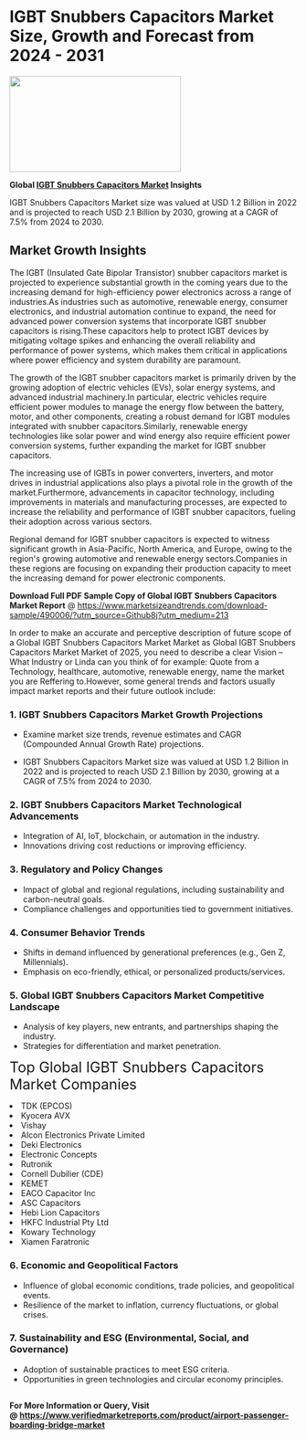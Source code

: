 <H1>IGBT Snubbers Capacitors Market Size, Growth and Forecast from 2024 - 2031</H1><img class="aligncenter size-medium wp-image-584254" src="https://thirdeyenews.in/wp-content/uploads/2024/09/Global-Market-Research-300x168.jpeg" alt="" width="300" height="168" /><p><strong>Global&nbsp;<a href="https://www.marketsizeandtrends.com/download-sample/490006/?utm_source=Github8j?utm_medium=213">IGBT Snubbers Capacitors Market</a> Insights</strong></p><p>IGBT Snubbers Capacitors Market size was valued at USD 1.2 Billion in 2022 and is projected to reach USD 2.1 Billion by 2030, growing at a CAGR of 7.5% from 2024 to 2030.</p><p><h2>Market Growth Insights</h2> <p>The IGBT (Insulated Gate Bipolar Transistor) snubber capacitors market is projected to experience substantial growth in the coming years due to the increasing demand for high-efficiency power electronics across a range of industries.As industries such as automotive, renewable energy, consumer electronics, and industrial automation continue to expand, the need for advanced power conversion systems that incorporate IGBT snubber capacitors is rising.These capacitors help to protect IGBT devices by mitigating voltage spikes and enhancing the overall reliability and performance of power systems, which makes them critical in applications where power efficiency and system durability are paramount.</p> <p>The growth of the IGBT snubber capacitors market is primarily driven by the growing adoption of electric vehicles (EVs), solar energy systems, and advanced industrial machinery.In particular, electric vehicles require efficient power modules to manage the energy flow between the battery, motor, and other components, creating a robust demand for IGBT modules integrated with snubber capacitors.Similarly, renewable energy technologies like solar power and wind energy also require efficient power conversion systems, further expanding the market for IGBT snubber capacitors.</p> <p>The increasing use of IGBTs in power converters, inverters, and motor drives in industrial applications also plays a pivotal role in the growth of the market.Furthermore, advancements in capacitor technology, including improvements in materials and manufacturing processes, are expected to increase the reliability and performance of IGBT snubber capacitors, fueling their adoption across various sectors.</p> <p>Regional demand for IGBT snubber capacitors is expected to witness significant growth in Asia-Pacific, North America, and Europe, owing to the region's growing automotive and renewable energy sectors.Companies in these regions are focusing on expanding their production capacity to meet the increasing demand for power electronic components.</p> <p><span class=""><strong>Download Full PDF Sample Copy of Global IGBT Snubbers Capacitors Market Report</strong> @ <a href="https://www.marketsizeandtrends.com/download-sample/490006/?utm_source=Github8j?utm_medium=213" target="_blank">https://www.marketsizeandtrends.com/download-sample/490006/?utm_source=Github8j?utm_medium=213</a></span></p><p>In order to make an accurate and perceptive description of future scope of a Global&nbsp;IGBT Snubbers Capacitors Market Market as Global&nbsp;IGBT Snubbers Capacitors Market Market of 2025, you need to describe a clear Vision &ndash; What Industry or Linda can you think of for example: Quote from a Technology, healthcare, automotive, renewable energy, name the market you are Reffering to.However, some general trends and factors usually impact market reports and their future outlook include:</p><h3>1.&nbsp;<strong>IGBT Snubbers Capacitors Market Growth Projections</strong></h3><ul><li>Examine market size trends, revenue estimates and CAGR (Compounded Annual Growth Rate) projections.</li><li><p>IGBT Snubbers Capacitors Market size was valued at USD 1.2 Billion in 2022 and is projected to reach USD 2.1 Billion by 2030, growing at a CAGR of 7.5% from 2024 to 2030.</p></li></ul><h3>2.&nbsp;<strong>IGBT Snubbers Capacitors Market Technological Advancements</strong></h3><ul><li>Integration of AI, IoT, blockchain, or automation in the industry.</li><li>Innovations driving cost reductions or improving efficiency.</li></ul><h3>3.&nbsp;<strong>Regulatory and Policy Changes</strong></h3><ul><li>Impact of global and regional regulations, including sustainability and carbon-neutral goals.</li><li>Compliance challenges and opportunities tied to government initiatives.</li></ul><h3>4.&nbsp;<strong>Consumer Behavior Trends</strong></h3><ul><li>Shifts in demand influenced by generational preferences (e.g., Gen Z, Millennials).</li><li>Emphasis on eco-friendly, ethical, or personalized products/services.</li></ul><h3>5.&nbsp;<strong>Global IGBT Snubbers Capacitors Market Competitive Landscape</strong></h3><ul><li>Analysis of key players, new entrants, and partnerships shaping the industry.</li><li>Strategies for differentiation and market penetration.</li></ul><p data-pm-slice="1 1 []"><span style="color: inherit; font-family: inherit; font-size: 25px;">Top Global IGBT Snubbers Capacitors Market Companies</span></p><div class="" data-test-id=""><p><li>TDK (EPCOS)</li><li> Kyocera AVX</li><li> Vishay</li><li> Alcon Electronics Private Limited</li><li> Deki Electronics</li><li> Electronic Concepts</li><li> Rutronik</li><li> Cornell Dubilier (CDE)</li><li> KEMET</li><li> EACO Capacitor Inc</li><li> ASC Capacitors</li><li> Hebi Lion Capacitors</li><li> HKFC Industrial Pty Ltd</li><li> Kowary Technology</li><li> Xiamen Faratronic</li></p></div><h3>6.&nbsp;<strong>Economic and Geopolitical Factors</strong></h3><ul><li>Influence of global economic conditions, trade policies, and geopolitical events.</li><li>Resilience of the market to inflation, currency fluctuations, or global crises.</li></ul><h3>7.&nbsp;<strong>Sustainability and ESG (Environmental, Social, and Governance)</strong></h3><ul><li>Adoption of sustainable practices to meet ESG criteria.</li><li>Opportunities in green technologies and circular economy principles.</li></ul><h2><strong style="font-size: 14px;">For More Information or Query, Visit @&nbsp;</strong><a style="background-color: #ffffff; font-size: 14px;" href="https://www.marketsizeandtrends.com/report/igbt-snubbers-capacitors-market/" target="_blank">https://www.verifiedmarketreports.com/product/airport-passenger-boarding-bridge-market</a></h2>